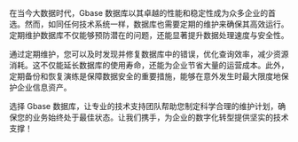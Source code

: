 在当今大数据时代，Gbase 数据库以其卓越的性能和稳定性成为众多企业的首选。然而，如同任何技术系统一样，数据库也需要定期的维护来确保其高效运行。定期维护数据库不仅能够预防潜在的问题，还能显著提升数据处理速度与安全性。

通过定期维护，您可以及时发现并修复数据库中的错误，优化查询效率，减少资源消耗。这不仅能延长数据库的使用寿命，还能为企业节省大量的运营成本。此外，定期备份和恢复演练是保障数据安全的重要措施，能够在意外发生时最大限度地保护企业信息资产。

选择 Gbase 数据库，让专业的技术支持团队帮助您制定科学合理的维护计划，确保您的业务始终处于最佳状态。让我们携手，为企业的数字化转型提供坚实的技术支撑！